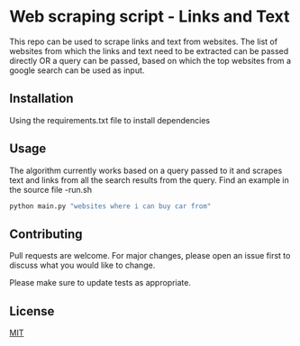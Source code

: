 # Web scraping script - Links and Text

This repo can be used to scrape links and text from websites. The list of websites from which the links and text need to be extracted can be passed directly 
OR
a query can be passed, based on which the top websites from a google search can be used as input. 

## Installation

Using the requirements.txt file to install dependencies


## Usage

The algorithm currently works based on a query passed to it and scrapes text and links from all the search results from the query. Find an example in the source file -run.sh

```python
python main.py "websites where i can buy car from"
```

## Contributing
Pull requests are welcome. For major changes, please open an issue first to discuss what you would like to change.

Please make sure to update tests as appropriate.

## License
[MIT](https://choosealicense.com/licenses/mit/)